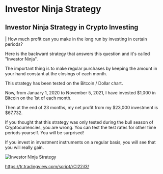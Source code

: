 # Investor Ninja Strategy

## Investor Ninja Strategy in Crypto Investing

| How much profit can you make in the long run by investing in certain periods?

Here is the backward strategy that answers this question and it's called "Investor Ninja".

The important thing is to make regular purchases by keeping the amount in your hand constant at the closings of each month.

This strategy has been tested on the Bitcoin / Dollar chart.

Now, from January 1, 2020 to November 5, 2021, I have invested $1,000 in Bitcoin on the 1st of each month.

Then at the end of 23 months, my net profit from my $23,000 investment is $67,732.

If you thought that this strategy was only tested during the bull season of Cryptocurrencies, you are wrong. You can test the test rates for other time periods yourself. You will be surprised!

If you invest in investment instruments on a regular basis, you will see that you will really gain.

![Investor Ninja Strategy](https://tr.tradingview.com/i/rCl22iI3/ "Investor Ninja Strategy")

<https://tr.tradingview.com/script/rCl22iI3/>
